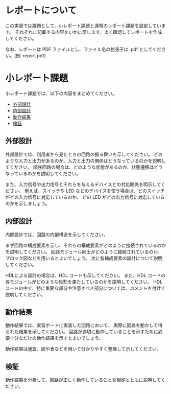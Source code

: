 # レポートについて

この実習では課題として、小レポート課題と通常のレポート課題を設定しています。
それぞれに記載する内容をいかに示します。よく確認してレポートを作成してください。

なお、レポートは PDF ファイルとし、ファイル名の拡張子は .pdf としてください。(例: report.pdf)


# 小レポート課題

小レポート課題では、以下の内容をまとめてください。

- [外部設計](#外部設計)
- [内部設計](#内部設計)
- [動作結果](#動作結果)
- [検証](#検証)


## 外部設計

外部設計では、利用者から見たときの回路の振る舞いを示してください。
どのような入力と出力があるのか、入力と出力の関係はどうなっているのかを説明してください。
順序回路の場合は、どのような状態があるのか、状態遷移はどうなっているのかを説明してください。

また、入力信号や出力信号とそれらを与えるデバイスとの対応関係を明示してください。
例えば、スイッチや LED などのデバイスを使う場合は、どのスイッチがどの入力信号に対応しているのか、
どの LED がどの出力信号に対応しているのかを示しましょう。


## 内部設計

内部設計では、回路の内部構造を示してください。

まず回路の構成要素を示し、それらの構成要素がどのように接続されているのかを説明してください。
回路モジュール同士がどのように接続されているのか、ブロック図などを用いるとよいでしょう。
次に各構成要素の設計について説明してください。

HDLによる設計の場合は、HDL コードも示してください。
また、HDL コードの各モジュールがどのような役割を果たしているのかを説明してください。
HDL コードの中で、特に重要な部分や注意すべき部分については、コメントを付けて説明してください。


## 動作結果

動作結果では、実習ボードに実装した回路において、
実際に回路を動かして得られた結果を示してください。
回路が適切に動作していることを示すために必要十分なだけの動作結果を示すとよいでしょう。

動作結果は適宜、図や表などを用いて分かりやすく整理して示してください。


## 検証

動作結果を分析して、回路が正しく動作していることを根拠とともに説明してください。
